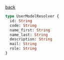 [back](../../tableOfContent.md)


```graphql
type UserModelResolver {
  id: String
  code: String
  name_first: String
  name_last: String
  description: String
  mail: String
  role: String
}
```
